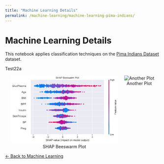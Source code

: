 ```yaml
---
title: "Machine Learning Details"
permalink: /machine-learning/machine-learning-pima-indians/
---
```


# Machine Learning Details

This notebook applies classification techniques on the [Pima Indians Dataset](https://archive.ics.uci.edu/dataset/34/diabetes) dataset.

Test22a

<div style="display: flex; justify-content: center; gap: 20px; align-items: flex-start;">
  <figure style="text-align: center; margin: 0;">
    <img src="https://raw.githubusercontent.com/MarkThackham/MarkThackham.github.io/main/Portfolio/machine-learning/pima-indians/pima_indians-shap_beeswarm.png"
         alt="SHAP Beeswarm"
         width="350">
    <figcaption>SHAP Beeswarm Plot</figcaption>
  </figure>

  <figure style="text-align: center; margin: 0;">
    <img src="https://raw.githubusercontent.com/MarkThackham/MarkThackham.github.io/main/Portfolio/machine-learning/pima-indians/pima_indians-feature_importance.png"
         alt="Another Plot"
         width="350">
    <figcaption>Another Plot</figcaption>
  </figure>
</div>

[← Back to Machine Learning](/machine-learning/)